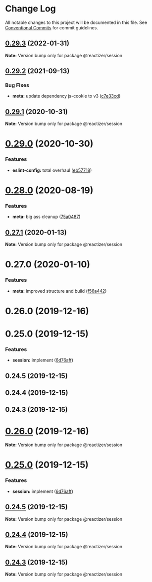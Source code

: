 # Change Log

All notable changes to this project will be documented in this file.
See [Conventional Commits](https://conventionalcommits.org) for commit guidelines.

## [0.29.3](https://github.com/oreqizer/reactizer/compare/@reactizer/session@0.29.2...@reactizer/session@0.29.3) (2022-01-31)

**Note:** Version bump only for package @reactizer/session





## [0.29.2](https://github.com/oreqizer/reactizer/compare/@reactizer/session@0.29.1...@reactizer/session@0.29.2) (2021-09-13)


### Bug Fixes

* **meta:** update dependency js-cookie to v3 ([c7e33cd](https://github.com/oreqizer/reactizer/commit/c7e33cd5daf397581f7a9df09e7eeed99fe31088))





## [0.29.1](https://github.com/oreqizer/reactizer/compare/@reactizer/session@0.29.0...@reactizer/session@0.29.1) (2020-10-31)

**Note:** Version bump only for package @reactizer/session





# [0.29.0](https://github.com/oreqizer/reactizer/compare/@reactizer/session@0.28.0...@reactizer/session@0.29.0) (2020-10-30)


### Features

* **eslint-config:** total overhaul ([eb57718](https://github.com/oreqizer/reactizer/commit/eb5771873dc654f0ccaf31c394fdbfa18bc5a0d2))





# [0.28.0](https://github.com/oreqizer/reactizer/compare/@reactizer/session@0.27.1...@reactizer/session@0.28.0) (2020-08-19)


### Features

* **meta:** big ass cleanup ([75a0487](https://github.com/oreqizer/reactizer/commit/75a0487ef0a281647912a893982ecd380b953b7b))





## [0.27.1](https://github.com/oreqizer/reactizer/compare/@reactizer/session@0.27.0...@reactizer/session@0.27.1) (2020-01-13)

**Note:** Version bump only for package @reactizer/session





# 0.27.0 (2020-01-10)


### Features

* **meta:** improved structure and build ([f56a442](https://github.com/oreqizer/reactizer/commit/f56a4428bc8cefc72de43655589d11a23be49793))



# 0.26.0 (2019-12-16)



# 0.25.0 (2019-12-15)


### Features

* **session:** implement ([6d76aff](https://github.com/oreqizer/reactizer/commit/6d76affd6d9260036a4b8515498d00e4e2c937b7))



## 0.24.5 (2019-12-15)



## 0.24.4 (2019-12-15)



## 0.24.3 (2019-12-15)





# [0.26.0](https://github.com/oreqizer/reactizer/compare/v0.25.0...v0.26.0) (2019-12-16)

**Note:** Version bump only for package @reactizer/session





# [0.25.0](https://github.com/oreqizer/reactizer/compare/v0.24.5...v0.25.0) (2019-12-15)


### Features

* **session:** implement ([6d76aff](https://github.com/oreqizer/reactizer/commit/6d76affd6d9260036a4b8515498d00e4e2c937b7))





## [0.24.5](https://github.com/oreqizer/reactizer/compare/v0.24.4...v0.24.5) (2019-12-15)

**Note:** Version bump only for package @reactizer/session





## [0.24.4](https://github.com/oreqizer/reactizer/compare/v0.24.3...v0.24.4) (2019-12-15)

**Note:** Version bump only for package @reactizer/session





## [0.24.3](https://github.com/oreqizer/reactizer/compare/v0.24.2...v0.24.3) (2019-12-15)

**Note:** Version bump only for package @reactizer/session
